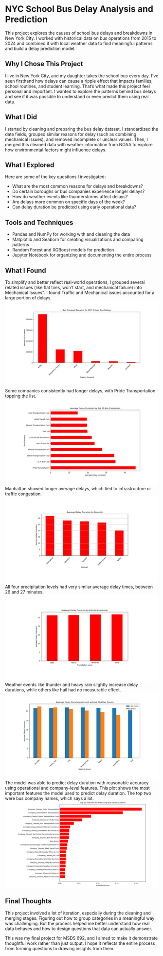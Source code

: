 # NYC School Bus Delay Analysis and Prediction

This project explores the causes of school bus delays and breakdowns in New York City. I worked with historical data on bus operations from 2015 to 2024 and combined it with local weather data to find meaningful patterns and build a delay prediction model.

## Why I Chose This Project

I live in New York City, and my daughter takes the school bus every day. I've seen firsthand how delays can cause a ripple effect that impacts families, school routines, and student learning. That’s what made this project feel personal and important. I wanted to explore the patterns behind bus delays and see if it was possible to understand or even predict them using real data.

## What I Did

I started by cleaning and preparing the bus delay dataset. I standardized the date fields, grouped similar reasons for delay (such as combining mechanical issues), and removed incomplete or unclear values. Then, I merged this cleaned data with weather information from NOAA to explore how environmental factors might influence delays.

## What I Explored

Here are some of the key questions I investigated:
- What are the most common reasons for delays and breakdowns?
- Do certain boroughs or bus companies experience longer delays?
- How do weather events like thunderstorms affect delays?
- Are delays more common on specific days of the week?
- Can delay duration be predicted using early operational data?

## Tools and Techniques

-  Pandas and NumPy for working with and cleaning the data
-  Matplotlib and Seaborn for creating visualizations and comparing patterns
-  Random Forest and XGBoost models for prediction
-  Jupyter Notebook for organizing and documenting the entire process

## What I Found
To simplify and better reflect real-world operations, I grouped several related issues (like flat tires, won't start, and mechanical failure) into Mechanical Issues". I found Traffic and Mechanical issues accounted for a large portion of delays.
![Top Delay Reasons](top_delay_reasons.PNG)
Some companies consistently had longer delays, with Pride Transportation topping the list. ![Delay by Company](average_delay_bus_companies.PNG)
Manhattan showed longer average delays, which  tied to infrastructure or traffic congestion.
![Delay by Borough](average_delay_borough.PNG)
All four precipitation levels had very similar average delay times, between 26 and 27 minutes.![Weather Delay](average_delay_weather.PNG)
Weather events like thunder and heavy rain slightly increase delay durations, while others like hail had no measurable effect.![Weather Delay](average_delay_weather_events.PNG)
The model was able to predict delay duration with reasonable accuracy using operational and company-level features. This plot shows the most important features the model used to predict delay duration. The top two were bus company names, which says a lot.
![Feature Importance](important_features_model.PNG)

## Final Thoughts

This project involved a lot of iteration, especially during the cleaning and merging stages. Figuring out how to group categories in a meaningful way was challenging. But the process helped me better understand how real data behaves and how to design questions that data can actually answer.

This was my final project for MSDS 692, and I aimed to make it demonstrate thoughtful work rather than just output. I hope it reflects the entire process from forming questions to drawing insights from them.
